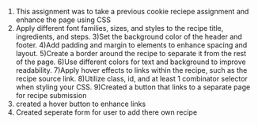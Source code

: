 1) This assignment was to take a previous cookie reciepe assignment and enhance the page using CSS
2) Apply different font families, sizes, and styles to the recipe title, ingredients, and steps.
3)Set the background color of the header and footer.
4)Add padding and margin to elements to enhance spacing and layout.
5)Create a border around the recipe to separate it from the rest of the page.
6)Use different colors for text and background to improve readability.
7)Apply hover effects to links within the recipe, such as the recipe source link.
8)Utilize class, id, and at least 1 combinator selector when styling your CSS.
9)Created a button that links to a separate page for recipe submission
10) created a hover button to enhance links
11) Created seperate form for user to add there own recipe
